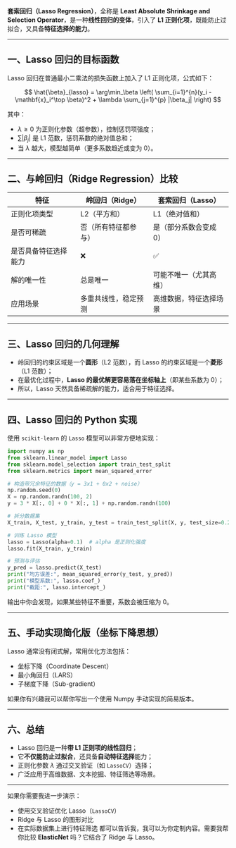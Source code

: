 **套索回归（Lasso Regression）**，全称是 **Least Absolute Shrinkage and Selection Operator**，是一种**线性回归的变体**，引入了 **L1 正则化项**，既能防止过拟合，又具备**特征选择的能力**。

---

## 一、Lasso 回归的目标函数

Lasso 回归在普通最小二乘法的损失函数上加入了 L1 正则化项，公式如下：

$$
\hat{\beta}_{lasso} = \arg\min_\beta \left( \sum_{i=1}^{n}(y_i - \mathbf{x}_i^\top \beta)^2 + \lambda \sum_{j=1}^{p} |\beta_j| \right)
$$

其中：

* $\lambda \geq 0$ 为正则化参数（超参数），控制惩罚项强度；
* $\sum |\beta_j|$ 是 L1 范数，惩罚系数的绝对值总和；
* 当 $\lambda$ 越大，模型越简单（更多系数趋近或变为 0）。

---

## 二、与岭回归（Ridge Regression）比较

| 特征         | 岭回归（Ridge） | 套索回归（Lasso）  |
|------------|------------|--------------|
| 正则化项类型     | L2（平方和）    | L1（绝对值和）     |
| 是否可稀疏      | 否（所有特征都参与） | 是（部分系数会变成 0） |
| 是否具备特征选择能力 | ❌          | ✅            |
| 解的唯一性      | 总是唯一       | 可能不唯一（尤其高维）  |
| 应用场景       | 多重共线性，稳定预测 | 高维数据，特征选择场景  |

---

## 三、Lasso 回归的几何理解

* 岭回归的约束区域是一个**圆形**（L2 范数），而 Lasso 的约束区域是一个**菱形**（L1 范数）；
* 在最优化过程中，**Lasso 的最优解更容易落在坐标轴上**（即某些系数为 0）；
* 所以，Lasso 天然具备稀疏解的能力，适合用于特征选择。

---

## 四、Lasso 回归的 Python 实现

使用 `scikit-learn` 的 `Lasso` 模型可以非常方便地实现：

```python
import numpy as np
from sklearn.linear_model import Lasso
from sklearn.model_selection import train_test_split
from sklearn.metrics import mean_squared_error

# 构造带冗余特征的数据（y = 3x1 + 0x2 + noise）
np.random.seed(0)
X = np.random.randn(100, 2)
y = 3 * X[:, 0] + 0 * X[:, 1] + np.random.randn(100)

# 拆分数据集
X_train, X_test, y_train, y_test = train_test_split(X, y, test_size=0.2)

# 训练 Lasso 模型
lasso = Lasso(alpha=0.1)  # alpha 是正则化强度
lasso.fit(X_train, y_train)

# 预测与评估
y_pred = lasso.predict(X_test)
print("均方误差:", mean_squared_error(y_test, y_pred))
print("模型系数:", lasso.coef_)
print("截距:", lasso.intercept_)
```

输出中你会发现，如果某些特征不重要，系数会被压缩为 0。

---

## 五、手动实现简化版（坐标下降思想）

Lasso 通常没有闭式解，常用优化方法包括：

* 坐标下降（Coordinate Descent）
* 最小角回归（LARS）
* 子梯度下降（Sub-gradient）

如果你有兴趣我可以帮你写出一个使用 Numpy 手动实现的简易版本。

---

## 六、总结

* Lasso 回归是一种**带 L1 正则项的线性回归**；
* 它**不仅能防止过拟合**，还具备**自动特征选择**能力；
* 正则化参数 $\lambda$ 通过交叉验证（如 `LassoCV`）选择；
* 广泛应用于高维数据、文本挖掘、特征筛选等场景。

---

如果你需要我进一步演示：

* 使用交叉验证优化 Lasso（`LassoCV`）
* Ridge 与 Lasso 的图形对比
* 在实际数据集上进行特征筛选
  都可以告诉我，我可以为你定制内容。需要我帮你比较 **ElasticNet** 吗？它结合了 Ridge 与 Lasso。
